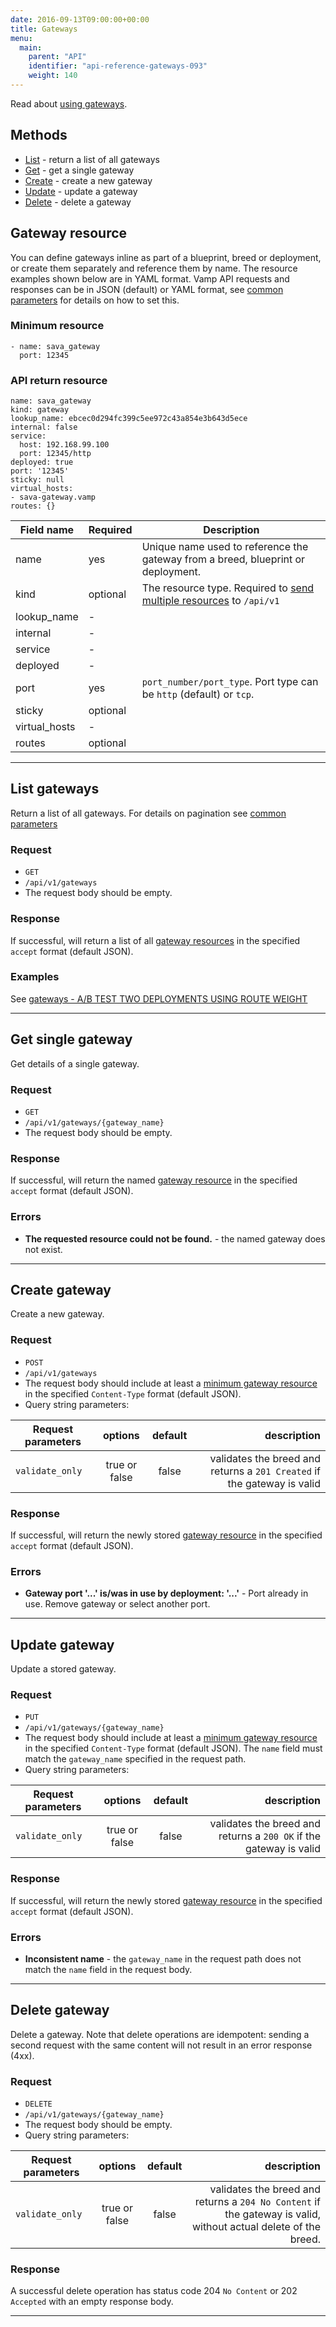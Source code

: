 ```yaml
---
date: 2016-09-13T09:00:00+00:00
title: Gateways
menu:
  main:
    parent: "API"
    identifier: "api-reference-gateways-093"
    weight: 140
---
```

Read about [using gateways](/documentation/using-vamp/gateways/).

## Methods

 * [List](/documentation/api/v0.9.3/api-gateways/#list-gateways) - return a list of all gateways
 * [Get](/documentation/api/v0.9.3/api-gateways/#get-single-gateway) - get a single gateway
 * [Create](/documentation/api/v0.9.3/api-gateways/#create-gateway) - create a new gateway
 * [Update](/documentation/api/v0.9.3/api-gateways/#update-gateway) - update a gateway
 * [Delete](/documentation/api/v0.9.3/api-gateways/#delete-gateway) - delete a gateway

## Gateway resource
You can define gateways inline as part of a blueprint, breed or deployment, or create them separately and reference them by name. The resource examples shown below are in YAML format. Vamp API requests and responses can be in JSON (default) or YAML format, see [common parameters](/documentation/api/v0.9.3/using-the-api) for details on how to set this.

### Minimum resource

```
- name: sava_gateway
  port: 12345
```

### API return resource

```
name: sava_gateway
kind: gateway
lookup_name: ebcec0d294fc399c5ee972c43a854e3b643d5ece
internal: false
service:
  host: 192.168.99.100
  port: 12345/http
deployed: true
port: '12345'
sticky: null
virtual_hosts:
- sava-gateway.vamp
routes: {}
```

 Field name        |  Required | Description
 -----------------|--------|---------
 name |  yes  | Unique name used to reference the gateway from a breed, blueprint or deployment.
 kind |  optional  | The resource type. Required to [send multiple resources](/documentation/api/v0.9.3/api-reference/#send-multiple-resources) to `/api/v1`
 lookup_name |  -  |
 internal  |  -  |
 service  |  -  |
 deployed  |  -  |
 port  |  yes  | `port_number/port_type`.  Port type can be `http` (default) or `tcp`.
 sticky |  optional  |
 virtual_hosts  |  -  |
 routes  |  optional  |

-----------

## List gateways

Return a list of all gateways. For details on pagination see [common parameters](/documentation/api/v0.9.3/using-the-api)

### Request
* `GET`
* `/api/v1/gateways`
* The request body should be empty.

### Response
If successful, will return a list of all [gateway resources](/documentation/api/v0.9.3/api-gateways/#gateway-resource) in the specified `accept` format (default JSON).

### Examples

See [gateways - A/B TEST TWO DEPLOYMENTS USING ROUTE WEIGHT](/documentation/using-vamp/gateways/#example-a-b-test-two-deployments-using-route-weight)

-----------

## Get single gateway

Get details of a single gateway.

### Request
* `GET`
* `/api/v1/gateways/{gateway_name}`
* The request body should be empty.

### Response
If successful, will return the named [gateway resource](/documentation/using-vamp/v0.9.3/gateways/#example-a-b-test-two-deployments-using-route-weight) in the specified `accept` format (default JSON).

### Errors
* **The requested resource could not be found.** - the named gateway does not exist.

-----------

## Create gateway

Create a new gateway.

### Request
* `POST`
* `/api/v1/gateways`
* The request body should include at least a [minimum gateway resource](/documentation/api/v0.9.3/api-gateways/#gateway-resource) in the specified `Content-Type` format (default JSON).
* Query string parameters:

| Request parameters     | options           | default          | description      |
| ------------- |:-----------------:|:----------------:| ----------------:|
| `validate_only` | true or false     | false            | validates the breed and returns a `201 Created` if the gateway is valid

### Response
If successful, will return the newly stored [gateway resource](/documentation/api/v0.9.3/api-gateways/#gateway-resource) in the specified `accept` format (default JSON).

### Errors
* **Gateway port '...' is/was in use by deployment: '...'** - Port already in use. Remove gateway or select another port.

-----------

## Update gateway

Update a stored gateway.

### Request
* `PUT`
* `/api/v1/gateways/{gateway_name}`
* The request body should include at least a [minimum gateway resource](/documentation/api/v0.9.3/api-gateways/#gateway-resource) in the specified `Content-Type` format (default JSON).  The `name` field must match the `gateway_name` specified in the request path.
* Query string parameters:

| Request parameters     | options           | default          | description      |
| ------------- |:-----------------:|:----------------:| ----------------:|
| `validate_only` | true or false     | false            | validates the breed and returns a `200 OK` if the gateway is valid

### Response
If successful, will return the newly stored [gateway resource](/documentation/api/v0.9.3/api-gateways/#gateway-resource) in the specified `accept` format (default JSON).

### Errors
* **Inconsistent name** - the `gateway_name` in the request path does not match the `name` field in the request body.

-----------

## Delete gateway

Delete a gateway. Note that delete operations are idempotent: sending a second request with the same content will not result in an error response (4xx).

### Request
* `DELETE`
* `/api/v1/gateways/{gateway_name}`
* The request body should be empty.
* Query string parameters:

| Request parameters     | options           | default          | description      |
| ------------- |:-----------------:|:----------------:| ----------------:|
| `validate_only` | true or false     | false            | validates the breed and returns a `204 No Content` if the gateway is valid, without actual delete of the breed.

### Response
A successful delete operation has status code 204 `No Content` or 202 `Accepted` with an empty response body.

-----------
